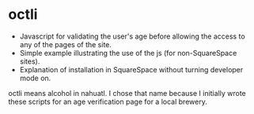 octli
=========

* Javascript for validating the user's age before allowing the access to any of the pages of the site.
* Simple example illustrating the use of the js (for non-SquareSpace sites).
* Explanation of installation in SquareSpace without turning developer mode on.

octli means alcohol in nahuatl. I chose that name because I initially wrote these scripts for an age verification page for
a local brewery.